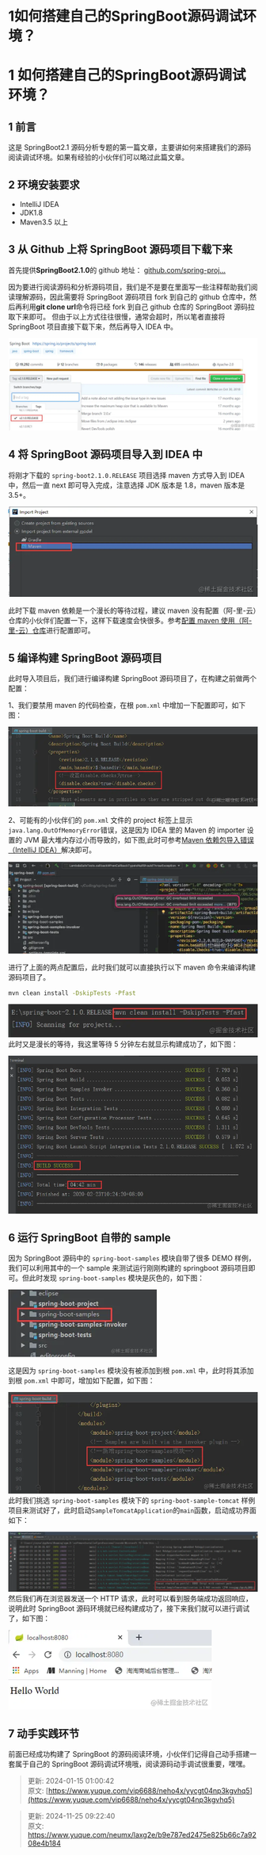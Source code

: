 # 1如何搭建自己的SpringBoot源码调试环境？

# 1 如何搭建自己的SpringBoot源码调试环境？
## 1 前言
这是 SpringBoot2.1 源码分析专题的第一篇文章，主要讲如何来搭建我们的源码阅读调试环境。如果有经验的小伙伴们可以略过此篇文章。



## 2 环境安装要求
+ IntelliJ IDEA
+ JDK1.8
+ Maven3.5 以上



## 3 从 Github 上将 SpringBoot 源码项目下载下来
首先提供**SpringBoot2.1.0**的 github 地址： [github.com/spring-proj…](https://link.juejin.cn?target=https%3A%2F%2Fgithub.com%2Fspring-projects%2Fspring-boot%2Ftree%2Fv2.1.0.RELEASE)



因为要进行阅读源码和分析源码项目，我们是不是要在里面写一些注释帮助我们阅读理解源码，因此需要将 SpringBoot 源码项目 fork 到自己的 github 仓库中，然后再利用**git clone url**命令将已经 fork 到自己 github 仓库的 SpringBoot 源码拉取下来即可。 但由于以上方式往往很慢，通常会超时，所以笔者直接将 SpringBoot 项目直接下载下来，然后再导入 IDEA 中。



![1732497758988-3cad39c1-e1d7-42ca-880b-f2ec4025a2cb.png](./img/4gORRrQWkVP3UAW7/1732497758988-3cad39c1-e1d7-42ca-880b-f2ec4025a2cb-672469.png)



## 4 将 SpringBoot 源码项目导入到 IDEA 中
将刚才下载的 `spring-boot2.1.0.RELEASE` 项目选择 maven 方式导入到 IDEA 中，然后一直 next 即可导入完成，注意选择 JDK 版本是 1.8，maven 版本是 3.5+。



![1732497759084-4a321bed-abdf-4380-96d8-56e1acf0ab3c.png](./img/4gORRrQWkVP3UAW7/1732497759084-4a321bed-abdf-4380-96d8-56e1acf0ab3c-554180.png)



此时下载 maven 依赖是一个漫长的等待过程，建议 maven 没有配置（阿-里-云）仓库的小伙伴们配置一下，这样下载速度会快很多。参考[配置 maven 使用（阿-里-云）仓库](https://link.juejin.cn?target=https%3A%2F%2Fblog.csdn.net%2Fzhuzj12345%2Farticle%2Fdetails%2F93200211)进行配置即可。



## 5 编译构建 SpringBoot 源码项目
此时导入项目后，我们进行编译构建 SpringBoot 源码项目了，在构建之前做两个配置：



1、我们要禁用 maven 的代码检查，在根 `pom.xml` 中增加一下配置即可，如下图：



![1732497759167-7c8e5691-a0f3-4cd4-880c-99e189213115.png](./img/4gORRrQWkVP3UAW7/1732497759167-7c8e5691-a0f3-4cd4-880c-99e189213115-382551.png)



2、可能有的小伙伴们的 `pom.xml` 文件的 project 标签上显示`java.lang.OutOfMemoryError`错误，这是因为 IDEA 里的 Maven 的 importer 设置的 JVM 最大堆内存过小而导致的，如下图,此时可参考[Maven 依赖包导入错误（IntelliJ IDEA）](https://blog.csdn.net/w605283073/article/details/85107497)解决即可。



![1732497759242-7c9a71f4-747b-4385-978b-d8f25a23ceba.png](./img/4gORRrQWkVP3UAW7/1732497759242-7c9a71f4-747b-4385-978b-d8f25a23ceba-151352.png)



进行了上面的两点配置后，此时我们就可以直接执行以下 maven 命令来编译构建源码项目了。



```bash
mvn clean install -DskipTests -Pfast
```



![1732497759333-fdb199eb-4b57-40c7-94e3-935620177f10.png](./img/4gORRrQWkVP3UAW7/1732497759333-fdb199eb-4b57-40c7-94e3-935620177f10-621074.png) 此时又是漫长的等待，我这里等待 5 分钟左右就显示构建成功了，如下图：



![1732497759404-fd74bb69-8521-4d69-a0a2-3014d12d8805.png](./img/4gORRrQWkVP3UAW7/1732497759404-fd74bb69-8521-4d69-a0a2-3014d12d8805-782242.png)



## 6 运行 SpringBoot 自带的 sample
因为 SpringBoot 源码中的 `spring-boot-samples` 模块自带了很多 DEMO 样例，我们可以利用其中的一个 sample 来测试运行刚刚构建的 springboot 源码项目即可。但此时发现 `spring-boot-samples` 模块是灰色的，如下图：



![1732497759496-cfae375e-c5fe-4347-8e8a-c4fc9050a1b0.png](./img/4gORRrQWkVP3UAW7/1732497759496-cfae375e-c5fe-4347-8e8a-c4fc9050a1b0-129067.png)



这是因为 `spring-boot-samples` 模块没有被添加到根 `pom.xml` 中，此时将其添加到根 `pom.xml` 中即可，增加如下配置，如下图：



![1732497759566-8ae26657-1b5a-44a7-9d68-7c4f438b2fb9.png](./img/4gORRrQWkVP3UAW7/1732497759566-8ae26657-1b5a-44a7-9d68-7c4f438b2fb9-313140.png) 此时我们挑选 `spring-boot-samples` 模块下的 `spring-boot-sample-tomcat` 样例项目来测试好了，此时启动`SampleTomcatApplication`的`main`函数，启动成功界面如下：



![1732497759667-f5bddcc2-da2f-4919-80fb-4356290b9697.png](./img/4gORRrQWkVP3UAW7/1732497759667-f5bddcc2-da2f-4919-80fb-4356290b9697-213778.png) 然后我们再在浏览器发送一个 HTTP 请求，此时可以看到服务端成功返回响应，说明此时 SpringBoot 源码环境就已经构建成功了，接下来我们就可以进行调试了，如下图：



![1732497759768-d9cc1c39-9f1c-4546-a793-d5b2cd7e796a.png](./img/4gORRrQWkVP3UAW7/1732497759768-d9cc1c39-9f1c-4546-a793-d5b2cd7e796a-462627.png)



## 7 动手实践环节
前面已经成功构建了 SpringBoot 的源码阅读环境，小伙伴们记得自己动手搭建一套属于自己的 SpringBoot 源码调试环境哦，阅读源码动手调试很重要，嘿嘿。



> 更新: 2024-01-15 01:00:42  
原文: [https://www.yuque.com/vip6688/neho4x/yycgt04np3kgvhq5](https://www.yuque.com/vip6688/neho4x/yycgt04np3kgvhq5)
>



> 更新: 2024-11-25 09:22:40  
> 原文: <https://www.yuque.com/neumx/laxg2e/b9e787ed2475e825b66c7a9208e4b184>